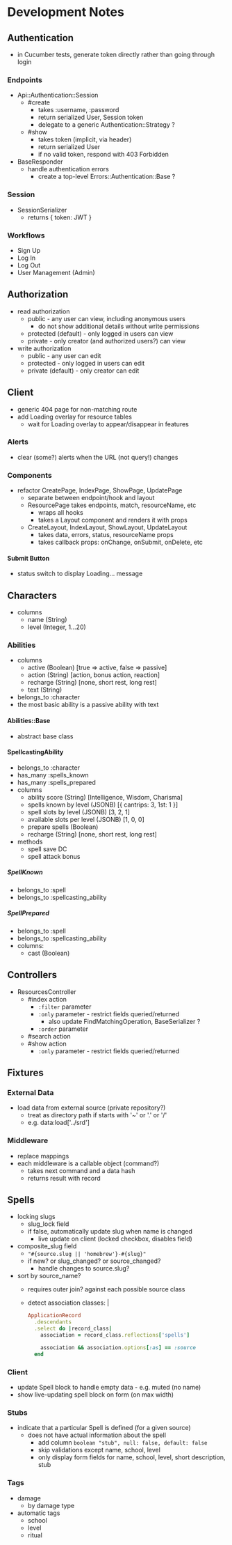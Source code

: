 # Development Notes

## Authentication

- in Cucumber tests, generate token directly rather than going through login

### Endpoints

- Api::Authentication::Session
  - #create
    - takes :username, :password
    - return serialized User, Session token
    - delegate to a generic Authentication::Strategy ?
  - #show
    - takes token (implicit, via header)
    - return serialized User
    - if no valid token, respond with 403 Forbidden
- BaseResponder
  - handle authentication errors
    - create a top-level Errors::Authentication::Base ?

### Session

- SessionSerializer
  - returns { token: JWT }

### Workflows

- Sign Up
- Log In
- Log Out
- User Management (Admin)

## Authorization

- read authorization
  - public - any user can view, including anonymous users
    - do not show additional details without write permissions
  - protected (default) - only logged in users can view
  - private - only creator (and authorized users?) can view
- write authorization
  - public - any user can edit
  - protected - only logged in users can edit
  - private (default) - only creator can edit

## Client

- generic 404 page for non-matching route
- add Loading overlay for resource tables
  - wait for Loading overlay to appear/disappear in features

### Alerts

- clear (some?) alerts when the URL (not query!) changes

### Components

- refactor CreatePage, IndexPage, ShowPage, UpdatePage
  - separate between endpoint/hook and layout
  - ResourcePage takes endpoints, match, resourceName, etc
    - wraps all hooks
    - takes a Layout component and renders it with props
  - CreateLayout, IndexLayout, ShowLayout, UpdateLayout
    - takes data, errors, status, resourceName props
    - takes callback props: onChange, onSubmit, onDelete, etc

#### Submit Button

- status switch to display Loading... message

## Characters

- columns
  - name (String)
  - level (Integer, 1...20)

### Abilities

- columns
  - active (Boolean) [true => active, false => passive]
  - action (String) [action, bonus action, reaction]
  - recharge (String) [none, short rest, long rest]
  - text (String)
- belongs_to :character
- the most basic ability is a passive ability with text

#### Abilities::Base

- abstract base class

#### SpellcastingAbility

- belongs_to :character
- has_many :spells_known
- has_many :spells_prepared
- columns
  - ability score (String) [Intelligence, Wisdom, Charisma]
  - spells known by level (JSONB) [{ cantrips: 3, 1st: 1 }]
  - spell slots by level (JSONB) [3, 2, 1]
  - available slots per level (JSONB) [1, 0, 0]
  - prepare spells (Boolean)
  - recharge (String) [none, short rest, long rest]
- methods
  - spell save DC
  - spell attack bonus

##### SpellKnown

- belongs_to :spell
- belongs_to :spellcasting_ability

##### SpellPrepared

- belongs_to :spell
- belongs_to :spellcasting_ability
- columns:
  - cast (Boolean)

## Controllers

- ResourcesController
  - #index action
    - `:filter` parameter
    - `:only` parameter - restrict fields queried/returned
      - also update FindMatchingOperation, BaseSerializer ?
    - `:order` parameter
  - #search action
  - #show action
    - `:only` parameter - restrict fields queried/returned

## Fixtures

### External Data

- load data from external source (private repository?)
  - treat as directory path if starts with '~' or '.' or '/'
  - e.g. data:load['../srd']

### Middleware

- replace mappings
- each middleware is a callable object (command?)
  - takes next command and a data hash
  - returns result with record

## Spells

- locking slugs
  - slug_lock field
  - if false, automatically update slug when name is changed
    - live update on client (locked checkbox, disables field)
- composite_slug field
  - `"#{source.slug || 'homebrew'}-#{slug}"`
  - if new? or slug_changed? or source_changed?
    - handle changes to source.slug?
- sort by source_name?
  - requires outer join? against each possible source class
  - detect association classes: |

    ```ruby
    ApplicationRecord
      .descendants
      .select do |record_class|
        association = record_class.reflections['spells']

        association && association.options[:as] == :source
      end
    ```

### Client

- update Spell block to handle empty data - e.g. muted (no name)
- show live-updating spell block on form (on max width)

### Stubs

- indicate that a particular Spell is defined (for a given source)
  - does not have actual information about the spell
    - add column `boolean "stub", null: false, default: false`
    - skip validations except name, school, level
    - only display form fields for name, school, level, short description, stub

### Tags

- damage
  - by damage type
- automatic tags
  - school
  - level
  - ritual
